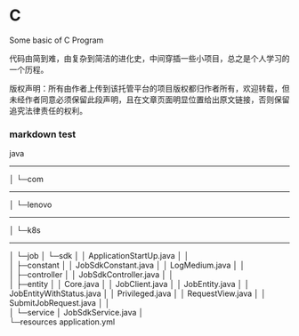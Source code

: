 # C
Some basic of C Program

代码由简到难，由复杂到简洁的进化史，中间穿插一些小项目，总之是个人学习的一个历程。

版权声明：所有由作者上传到该托管平台的项目版权都归作者所有，欢迎转载，但未经作者同意必须保留此段声明，且在文章页面明显位置给出原文链接，否则保留追究法律责任的权利。

### markdown test
java
***
 │  └─com
***
 │      └─lenovo
***
 │          └─k8s
***
 │              └─job
 │                  └─sdk
 │                      │  ApplicationStartUp.java
 │                      │  
 │                      ├─constant
 │                      │      JobSdkConstant.java
 │                      │      LogMedium.java
 │                      │      
 │                      ├─controller
 │                      │      JobSdkController.java
 │                      │      
 │                      ├─entity
 │                      │      Core.java
 │                      │      JobClient.java
 │                      │      JobEntity.java
 │                      │      JobEntityWithStatus.java
 │                      │      Privileged.java
 │                      │      RequestView.java
 │                      │      SubmitJobRequest.java
 │                      │      
 │                      └─service
 │                              JobSdkService.java
 │                              
 └─resources
         application.yml
